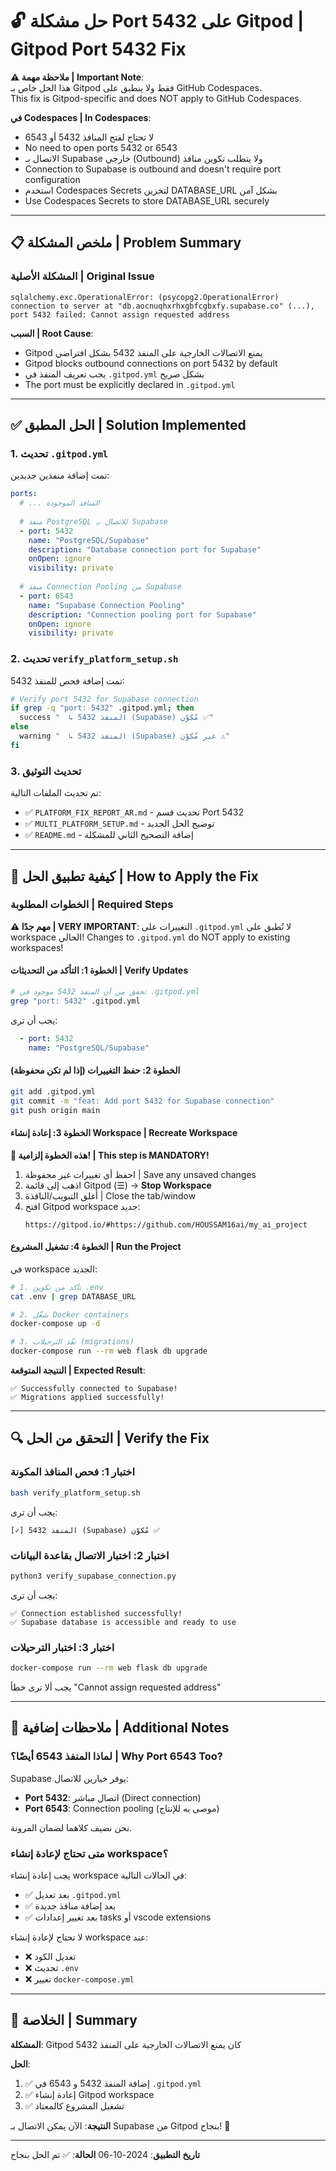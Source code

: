 # 🔓 حل مشكلة Port 5432 على Gitpod | Gitpod Port 5432 Fix

**⚠️ ملاحظة مهمة | Important Note**:  
هذا الحل خاص بـ Gitpod فقط ولا ينطبق على GitHub Codespaces.  
This fix is Gitpod-specific and does NOT apply to GitHub Codespaces.

**في Codespaces | In Codespaces**:
- لا تحتاج لفتح المنافذ 5432 أو 6543
- No need to open ports 5432 or 6543
- الاتصال بـ Supabase خارجي (Outbound) ولا يتطلب تكوين منافذ
- Connection to Supabase is outbound and doesn't require port configuration
- استخدم Codespaces Secrets لتخزين DATABASE_URL بشكل آمن
- Use Codespaces Secrets to store DATABASE_URL securely

---

## 📋 ملخص المشكلة | Problem Summary

### المشكلة الأصلية | Original Issue
```
sqlalchemy.exc.OperationalError: (psycopg2.OperationalError) 
connection to server at "db.aocnuqhxrhxgbfcgbxfy.supabase.co" (...), 
port 5432 failed: Cannot assign requested address
```

**السبب | Root Cause**:
- Gitpod يمنع الاتصالات الخارجية على المنفذ 5432 بشكل افتراضي
- Gitpod blocks outbound connections on port 5432 by default
- يجب تعريف المنفذ في `.gitpod.yml` بشكل صريح
- The port must be explicitly declared in `.gitpod.yml`

---

## ✅ الحل المطبق | Solution Implemented

### 1. تحديث `.gitpod.yml`

تمت إضافة منفذين جديدين:

```yaml
ports:
  # ... المنافذ الموجودة
  
  # منفذ PostgreSQL للاتصال بـ Supabase
  - port: 5432
    name: "PostgreSQL/Supabase"
    description: "Database connection port for Supabase"
    onOpen: ignore
    visibility: private
  
  # منفذ Connection Pooling من Supabase
  - port: 6543
    name: "Supabase Connection Pooling"
    description: "Connection pooling port for Supabase"
    onOpen: ignore
    visibility: private
```

### 2. تحديث `verify_platform_setup.sh`

تمت إضافة فحص للمنفذ 5432:

```bash
# Verify port 5432 for Supabase connection
if grep -q "port: 5432" .gitpod.yml; then
  success "  ↳ المنفذ 5432 (Supabase) مُكوّن ✅"
else
  warning "  ↳ المنفذ 5432 (Supabase) غير مُكوّن ⚠️"
fi
```

### 3. تحديث التوثيق

تم تحديث الملفات التالية:
- ✅ `PLATFORM_FIX_REPORT_AR.md` - تحديث قسم Port 5432
- ✅ `MULTI_PLATFORM_SETUP.md` - توضيح الحل الجديد
- ✅ `README.md` - إضافة التصحيح الثاني للمشكلة

---

## 🚀 كيفية تطبيق الحل | How to Apply the Fix

### الخطوات المطلوبة | Required Steps

**⚠️ مهم جدًا | VERY IMPORTANT**: 
التغييرات على `.gitpod.yml` لا تُطبق على workspace الحالي!
Changes to `.gitpod.yml` do NOT apply to existing workspaces!

#### الخطوة 1: التأكد من التحديثات | Verify Updates
```bash
# تحقق من أن المنفذ 5432 موجود في .gitpod.yml
grep "port: 5432" .gitpod.yml
```

يجب أن ترى:
```yaml
  - port: 5432
    name: "PostgreSQL/Supabase"
```

#### الخطوة 2: حفظ التغييرات (إذا لم تكن محفوظة)
```bash
git add .gitpod.yml
git commit -m "feat: Add port 5432 for Supabase connection"
git push origin main
```

#### الخطوة 3: إعادة إنشاء Workspace | Recreate Workspace

**🔴 هذه الخطوة إلزامية! | This step is MANDATORY!**

1. احفظ أي تغييرات غير محفوظة | Save any unsaved changes
2. اذهب إلى قائمة Gitpod (☰) → **Stop Workspace**
3. أغلق التبويب/النافذة | Close the tab/window
4. افتح Gitpod workspace جديد:
   ```
   https://gitpod.io/#https://github.com/HOUSSAM16ai/my_ai_project
   ```

#### الخطوة 4: تشغيل المشروع | Run the Project

في workspace الجديد:

```bash
# 1. تأكد من تكوين .env
cat .env | grep DATABASE_URL

# 2. شغّل Docker containers
docker-compose up -d

# 3. نفّذ الترحيلات (migrations)
docker-compose run --rm web flask db upgrade
```

**النتيجة المتوقعة | Expected Result**:
```
✅ Successfully connected to Supabase!
✅ Migrations applied successfully!
```

---

## 🔍 التحقق من الحل | Verify the Fix

### اختبار 1: فحص المنافذ المكونة
```bash
bash verify_platform_setup.sh
```

يجب أن ترى:
```
[✓] المنفذ 5432 (Supabase) مُكوّن ✅
```

### اختبار 2: اختبار الاتصال بقاعدة البيانات
```bash
python3 verify_supabase_connection.py
```

يجب أن ترى:
```
✅ Connection established successfully!
✅ Supabase database is accessible and ready to use
```

### اختبار 3: اختبار الترحيلات
```bash
docker-compose run --rm web flask db upgrade
```

يجب ألا ترى خطأ "Cannot assign requested address"

---

## 📝 ملاحظات إضافية | Additional Notes

### لماذا المنفذ 6543 أيضًا؟ | Why Port 6543 Too?

Supabase يوفر خيارين للاتصال:
- **Port 5432**: اتصال مباشر (Direct connection)
- **Port 6543**: Connection pooling (موصى به للإنتاج)

نحن نضيف كلاهما لضمان المرونة.

### متى تحتاج لإعادة إنشاء workspace؟

يجب إعادة إنشاء workspace في الحالات التالية:
- ✅ بعد تعديل `.gitpod.yml`
- ✅ بعد إضافة منافذ جديدة
- ✅ بعد تغيير إعدادات tasks أو vscode extensions

لا تحتاج لإعادة إنشاء workspace عند:
- ❌ تعديل الكود
- ❌ تحديث `.env`
- ❌ تغيير `docker-compose.yml`

---

## 🎯 الخلاصة | Summary

**المشكلة**: Gitpod كان يمنع الاتصالات الخارجية على المنفذ 5432

**الحل**: 
1. ✅ إضافة المنفذ 5432 و 6543 في `.gitpod.yml`
2. ✅ إعادة إنشاء Gitpod workspace
3. ✅ تشغيل المشروع كالمعتاد

**النتيجة**: الآن يمكن الاتصال بـ Supabase من Gitpod بنجاح! 🎉

---

**تاريخ التطبيق**: 2024-10-06
**الحالة**: ✅ تم الحل بنجاح
